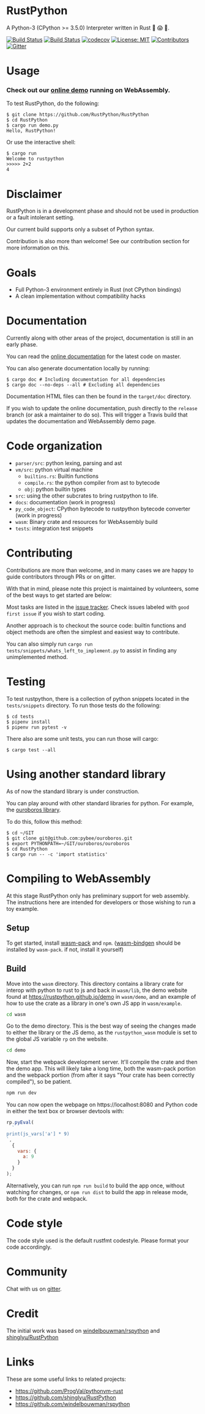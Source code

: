 # RustPython

A Python-3 (CPython >= 3.5.0) Interpreter written in Rust :snake: :scream: :metal:.

[![Build Status](https://travis-ci.org/RustPython/RustPython.svg?branch=master)](https://travis-ci.org/RustPython/RustPython)
[![Build Status](https://dev.azure.com/ryan0463/ryan/_apis/build/status/RustPython.RustPython?branchName=master)](https://dev.azure.com/ryan0463/ryan/_build/latest?definitionId=1&branchName=master)
[![codecov](https://codecov.io/gh/RustPython/RustPython/branch/master/graph/badge.svg)](https://codecov.io/gh/RustPython/RustPython)
[![License: MIT](https://img.shields.io/badge/License-MIT-green.svg)](https://opensource.org/licenses/MIT)
[![Contributors](https://img.shields.io/github/contributors/RustPython/RustPython.svg)](https://github.com/RustPython/RustPython/graphs/contributors)
[![Gitter](https://badges.gitter.im/RustPython/Lobby.svg)](https://gitter.im/rustpython/Lobby)

# Usage

### Check out our [online demo](https://rustpython.github.io/demo/) running on WebAssembly.

To test RustPython, do the following:

    $ git clone https://github.com/RustPython/RustPython
    $ cd RustPython
    $ cargo run demo.py
    Hello, RustPython!

Or use the interactive shell:

    $ cargo run
    Welcome to rustpython
    >>>>> 2+2
    4

# Disclaimer

  RustPython is in a development phase and should not be used in production or a fault intolerant setting.

  Our current build supports only a subset of Python syntax.

  Contribution is also more than welcome! See our contribution section for more information on this. 

# Goals

- Full Python-3 environment entirely in Rust (not CPython bindings)
- A clean implementation without compatibility hacks

# Documentation

Currently along with other areas of the project, documentation is still in an early phase.

You can read the [online documentation](https://rustpython.github.io/website/rustpython/index.html) for the latest code on master.

You can also generate documentation locally by running:

```shell
$ cargo doc # Including documentation for all dependencies
$ cargo doc --no-deps --all # Excluding all dependencies
```

Documentation HTML files can then be found in the `target/doc` directory.

If you wish to update the online documentation, push directly to the `release` branch (or ask a maintainer to do so). This will trigger a Travis build that updates the documentation and WebAssembly demo page.

# Code organization

- `parser/src`: python lexing, parsing and ast
- `vm/src`: python virtual machine
  - `builtins.rs`: Builtin functions
  - `compile.rs`: the python compiler from ast to bytecode
  - `obj`: python builtin types
- `src`: using the other subcrates to bring rustpython to life.
- `docs`: documentation (work in progress)
- `py_code_object`: CPython bytecode to rustpython bytecode converter (work in progress)
- `wasm`: Binary crate and resources for WebAssembly build
- `tests`: integration test snippets

# Contributing

Contributions are more than welcome, and in many cases we are happy to guide contributors through PRs or on gitter.

With that in mind, please note this project is maintained by volunteers, some of the best ways to get started are below:

Most tasks are listed in the [issue tracker](https://github.com/RustPython/RustPython/issues).
Check issues labeled with `good first issue` if you wish to start coding.

Another approach is to checkout the source code: builtin functions and object methods are often the simplest
and easiest way to contribute.

You can also simply run
`cargo run tests/snippets/whats_left_to_implement.py` to assist in finding any
unimplemented method.

# Testing

To test rustpython, there is a collection of python snippets located in the
`tests/snippets` directory. To run those tests do the following:

```shell
$ cd tests
$ pipenv install
$ pipenv run pytest -v
```

There also are some unit tests, you can run those will cargo:

```shell
$ cargo test --all
```

# Using another standard library

As of now the standard library is under construction.

You can play around
with other standard libraries for python. For example,
the [ouroboros library](https://github.com/pybee/ouroboros).

To do this, follow this method:

```shell
$ cd ~/GIT
$ git clone git@github.com:pybee/ouroboros.git
$ export PYTHONPATH=~/GIT/ouroboros/ouroboros
$ cd RustPython
$ cargo run -- -c 'import statistics'
```

# Compiling to WebAssembly

At this stage RustPython only has preliminary support for web assembly. The instructions here are intended for developers or those wishing to run a toy example.

## Setup

To get started, install [wasm-pack](https://rustwasm.github.io/wasm-pack/installer/) and `npm`. ([wasm-bindgen](https://rustwasm.github.io/wasm-bindgen/whirlwind-tour/basic-usage.html) should be installed by `wasm-pack`. if not, install it yourself)

<!-- Using `rustup` add the compile target `wasm32-unknown-emscripten`. To do so you will need to have [rustup](https://rustup.rs/) installed.

```bash
rustup target add wasm32-unknown-emscripten
```

Next, install `emsdk`:

```bash
curl https://s3.amazonaws.com/mozilla-games/emscripten/releases/emsdk-portable.tar.gz | tar -zxv
cd emsdk-portable/
./emsdk update
./emsdk install sdk-incoming-64bit
./emsdk activate sdk-incoming-64bit
``` -->

## Build

Move into the `wasm` directory. This directory contains a library crate for interop
with python to rust to js and back in `wasm/lib`, the demo website found at
https://rustpython.github.io/demo in `wasm/demo`, and an example of how to use
the crate as a library in one's own JS app in `wasm/example`.

```sh
cd wasm
```

Go to the demo directory. This is the best way of seeing the changes made to either
the library or the JS demo, as the `rustpython_wasm` module is set to the global
JS variable `rp` on the website.

```sh
cd demo
```

Now, start the webpack development server. It'll compile the crate and then
the demo app. This will likely take a long time, both the wasm-pack portion and
the webpack portion (from after it says "Your crate has been correctly compiled"),
so be patient.

```sh
npm run dev
```

You can now open the webpage on https://localhost:8080 and Python code in either
the text box or browser devtools with:

```js
rp.pyEval(
  `
print(js_vars['a'] * 9)
`,
  {
    vars: {
      a: 9
    }
  }
);
```

Alternatively, you can run `npm run build` to build the app once, without watching
for changes, or `npm run dist` to build the app in release mode, both for the
crate and webpack.

# Code style

The code style used is the default rustfmt codestyle. Please format your code accordingly.

# Community

Chat with us on [gitter][gitter].

# Credit

The initial work was based on [windelbouwman/rspython](https://github.com/windelbouwman/rspython) and [shinglyu/RustPython](https://github.com/shinglyu/RustPython)

[gitter]: https://gitter.im/rustpython/Lobby

# Links

These are some useful links to related projects:

- https://github.com/ProgVal/pythonvm-rust
- https://github.com/shinglyu/RustPython
- https://github.com/windelbouwman/rspython
